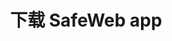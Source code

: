 ---
url: download
picture: /static/img/remote-working-scaled.jpeg
title: 下载 SafeWeb app
heading: 下载 SafeWeb app
message: 该软件可帮助每个人保持专注
windows:
    version: 版本 1.0
    supports: 支持 Windows 11/10/8.1/8
    filename: SafeApp-v0.1.407.511.msi
browser:
    message1: 支持浏览器
    message2: Vivaldi, Brave, Cốc Cốc
firefox:
    version: Firefox
    url: https://addons.mozilla.org/en-US/firefox/addon/safeweb-app
chrome:
    version: Chrome
    url: https://chrome.google.com/webstore/detail/safewebapp/kndnmjfabojcaliebfdildmhcojnblpn
edge:
    version: Edge
    url: https://microsoftedge.microsoft.com/addons/detail/safewebapp/fffknmhfnlaknplgpnhffcidkenmmecj
instruction:
    message1: 安装说明在
    message2: 这里
    url: /blog/how-to-install-safeweb-app/
---